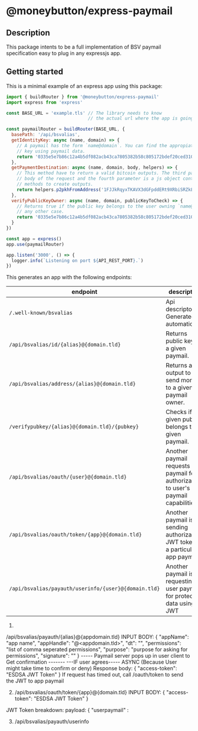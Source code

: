 # @moneybutton/express-paymail

## Description

This package intents to be a full implementation of BSV paymail specification
easy to plug in any expressjs app.


## Getting started

This is a minimal example of an express app using this package:

``` javascript
import { buildRouter } from '@moneybutton/express-paymail'
import express from 'express'

const BASE_URL = 'example.tls' // The library needs to know
                               // the actual url where the app is going to work

const paymailRouter = buildRouter(BASE_URL, {
  basePath: '/api/bsvalias',
  getIdentityKey: async (name, domain) => {
    // A paymail has the form `name@domain`. You can find the appropiate
    // key using paymail data.
    return '0335e5e7b86c12a4b5df082acb43ca7805382b58c805172bdef20ced310df845aa' // Some public key
  },
  getPaymentDestination: async (name, domain, body, helpers) => {
    // This method have to return a valid bitcoin outputs. The third parameter is the
    // body of the request and the fourth parameter is a js object containing handful
    // methods to create outputs.
    return helpers.p2pkhFromAddress('1FJJkRqyxTKAVX3dGFpddERt9XRbiSRZkL')
  },
  verifyPublicKeyOwner: async (name, domain, publicKeyToCheck) => {
    // Returns true if the public key belongs to the user owning `name@domain`, false in
    // any other case.
    return '0335e5e7b86c12a4b5df082acb43ca7805382b58c805172bdef20ced310df845aa' === publicKeyToCheck
  }
})

const app = express()
app.use(paymailRouter)

app.listen('3000', () => {
  logger.info(`Listening on port ${API_REST_PORT}.`)
})

```

This generates an app with the following endpoints:

endpoint | description
---------|------------
`/.well-known/bsvalias` | Api descriptor. Generated automatically.
`/api/bsvalias/id/{alias}@{domain.tld}` | Returns public key for a given paymail.
`/api/bsvalias/address/{alias}@{domain.tld}` | Returns an output to send money to a given paymail owner.
`/verifypubkey/{alias}@{domain.tld}/{pubkey}` | Checks if a given pubkey belongs to given paymail.
`/api/bsvalias/oauth/{user}@{domain.tld}` | Another paymail requests user paymail for authorization to user's paymail capabilities
`/api/bsvalias/oauth/token/{app}@{domain.tld}` | Another paymail is sending authorization JWT token to a particular app paymail
`/api/bsvalias/payauth/userinfo/{user}@{domain.tld}` | Another paymail is requesting user paymail for protected data using JWT

1.
/api/bsvalias/payauth/{alias}@{appdomain.tld}
INPUT BODY:
{
    "appName": "app name",
    "appHandle": "<app>@<appdomain.tld>",
    "dt": "<ISO-8601 timestamp>",
    "permissions": "list of comma seperated permissions",
    "purpose": "purpose for asking for permissions",
    "signature": "<compact Bitcoin message signature>"
}
----- Paymail server pops up in user client to Get confirmation -------
---IF user agrees-----
ASYNC (Because User might take time to confirm or deny)
Response body:
{
    "access-token": "ESDSA JWT Token"
}
If request has timed out, call /oauth/token to send the JWT to app paymail


2. /api/bsvalias/oauth/token/{app}@{domain.tld}
INPUT BODY:
{
    "access-token": "ESDSA JWT Token"
}

JWT Token breakdown:
payload: { "userpaymail" : 

3. /api/bsvalias/payauth/userinfo

